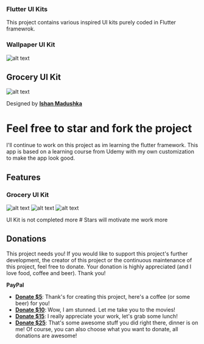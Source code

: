 ### Flutter UI Kits

This project contains various inspired UI kits purely coded in Flutter framewrok.


### Wallpaper UI Kit

![alt text](https://raw.githubusercontent.com/leoelstin/Flutter-UI-Kits/master/screenshots/attachment.jpg?raw=true)


## Grocery UI Kit
![alt text](https://github.com/leoelstin/flutter_widgets/blob/master/screenshots/preview.jpg?raw=true)

Designed by **[Ishan Madushka](https://www.uplabs.com/ishan_madushka)**

# Feel free to star and fork the project

I'll continue to work on this project as im learning the flutter framework. 
This app is based on a learning course from Udemy with my own customization to make the app look good.

## Features

### Grocery UI Kit

![alt text](https://github.com/leoelstin/flutter_widgets/blob/master/screenshots/Screenshot%202019-04-28%20at%2012.01.16%20AM.png?raw=true) ![alt text](https://github.com/leoelstin/flutter_widgets/blob/master/screenshots/Screenshot%202019-04-28%20at%2012.01.23%20AM.png?raw=true) ![alt text](https://github.com/leoelstin/flutter_widgets/blob/master/screenshots/Screenshot%202019-04-28%20at%2012.01.36%20AM.png?raw=true)

 UI Kit is not completed more # Stars will motivate me work more

Donations
---------

This project needs you! If you would like to support this project's further development, the creator of this project or the continuous maintenance of this project, feel free to donate. Your donation is highly appreciated (and I love food, coffee and beer). Thank you!

**PayPal**

* **[Donate $5](https://www.paypal.me/leoelstin/5)**: Thank's for creating this project, here's a coffee (or some beer) for you!
* **[Donate $10](https://www.paypal.me/leoelstin/10)**: Wow, I am stunned. Let me take you to the movies!
* **[Donate $15](https://www.paypal.me/leoelstin/15)**: I really appreciate your work, let's grab some lunch!
* **[Donate $25](https://www.paypal.me/leoelstin/25)**: That's some awesome stuff you did right there, dinner is on me!
Of course, you can also choose what you want to donate, all donations are awesome!

